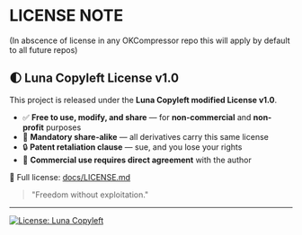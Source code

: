  # LICENSE NOTE 
(In abscence of license in any OKCompressor repo this will apply by default to all future repos)


## 🌓 Luna Copyleft License v1.0

This project is released under the **Luna Copyleft modified License v1.0**.

- ✅ **Free to use, modify, and share** — for **non-commercial** and **non-profit** purposes
- 🔁 **Mandatory share-alike** — all derivatives carry this same license
- 🔒 **Patent retaliation clause** — sue, and you lose your rights
- 💼 **Commercial use requires direct agreement** with the author

📄 Full license: [docs/LICENSE.md](docs/LICENSE.md)  

> "Freedom without exploitation."

---

[![License: Luna Copyleft](https://img.shields.io/badge/license-Luna--Copyleft--1.0-blueviolet)](./LICENSE.txt)
